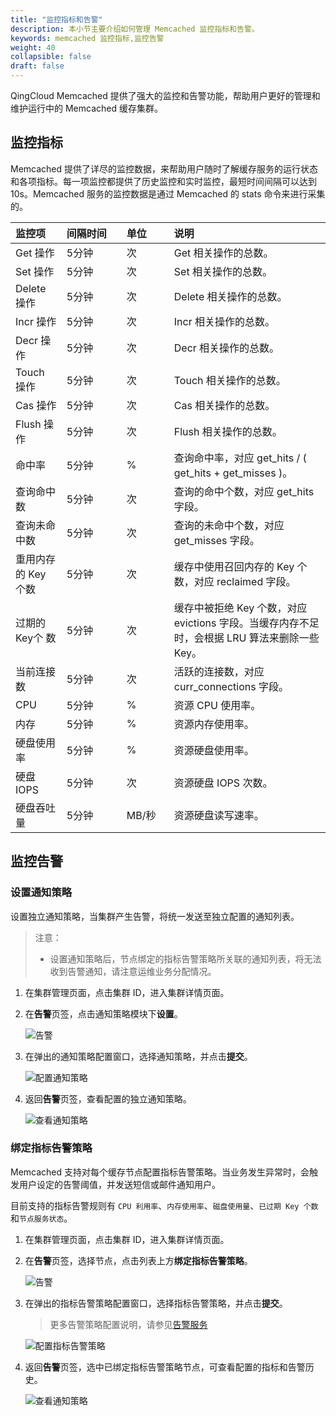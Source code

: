 ```yaml
---
title: "监控指标和告警"
description: 本小节主要介绍如何管理 Memcached 监控指标和告警。 
keywords: memcached 监控指标,监控告警
weight: 40
collapsible: false
draft: false
---
```



QingCloud Memcached 提供了强大的监控和告警功能，帮助用户更好的管理和维护运行中的 Memcached 缓存集群。

## 监控指标

Memcached 提供了详尽的监控数据，来帮助用户随时了解缓存服务的运行状态和各项指标。每一项监控都提供了历史监控和实时监控，最短时间间隔可以达到10s。Memcached 服务的监控数据是通过 Memcached 的 stats 命令来进行采集的。

| 监控项 | <span style="display:inline-block;width:80px">间隔时间</span> | <span style="display:inline-block;width:60px">单位</span> | 说明 |
|:--- |:--- |:--- |:--- |
| Get 操作 | 5分钟 | 次 | Get 相关操作的总数。 |
| Set 操作 | 5分钟 | 次 | Set 相关操作的总数。 |
| Delete 操作 | 5分钟 | 次| Delete 相关操作的总数。 |
| Incr 操作| 5分钟 | 次 | Incr 相关操作的总数。 |
| Decr 操作 | 5分钟 | 次 | Decr 相关操作的总数。 |
| Touch 操作 | 5分钟 | 次 | Touch 相关操作的总数。 |
| Cas 操作 | 5分钟 | 次 | Cas 相关操作的总数。 |
| Flush 操作| 5分钟 | 次 | Flush 相关操作的总数。 |
| 命中率| 5分钟 | % | 查询命中率，对应 get_hits / ( get_hits + get_misses )。 |
| 查询命中数 | 5分钟 | 次 | 查询的命中个数，对应 get_hits 字段。 |
| 查询未命中数 | 5分钟 | 次 | 查询的未命中个数，对应 get_misses 字段。 |
| 重用内存的 Key 个数 | 5分钟 | 次 | 缓存中使用召回内存的 Key 个数，对应 reclaimed 字段。 |
| 过期的 Key个 数 | 5分钟 | 次 | 缓存中被拒绝 Key 个数，对应 evictions 字段。当缓存内存不足时，会根据 LRU 算法来删除一些 Key。 |
| 当前连接数 | 5分钟 | 次 | 活跃的连接数，对应 curr_connections 字段。 |
| CPU | 5分钟 | % | 资源 CPU 使用率。 |
| 内存 | 5分钟 | % | 资源内存使用率。 |
| 硬盘使用率 | 5分钟 | % | 资源硬盘使用率。 |
| 硬盘 IOPS | 5分钟 | 次 | 资源硬盘 IOPS 次数。 |
| 硬盘吞吐量 | 5分钟 | MB/秒 | 资源硬盘读写速率。 |

## 监控告警

### 设置通知策略

设置独立通知策略，当集群产生告警，将统一发送至独立配置的通知列表。

> 注意：
> 
> - 设置通知策略后，节点绑定的指标告警策略所关联的通知列表，将无法收到告警通知，请注意运维业务分配情况。

1. 在集群管理页面，点击集群 ID，进入集群详情页面。
2. 在**告警**页签，点击通知策略模块下**设置**。

    ![告警](../../_images/alarm.png)

3. 在弹出的通知策略配置窗口，选择通知策略，并点击**提交**。
   
   ![配置通知策略](../../_images/single_notice.png)

4. 返回**告警**页签，查看配置的独立通知策略。

   ![查看通知策略](../../_images/check_notice.png)   

### 绑定指标告警策略

Memcached 支持对每个缓存节点配置指标告警策略。当业务发生异常时，会触发用户设定的告警阈值，并发送短信或邮件通知用户。

目前支持的指标告警规则有 `CPU 利用率`、`内存使用率`、`磁盘使用量`、`已过期 Key 个数`和`节点服务状态`。

1. 在集群管理页面，点击集群 ID，进入集群详情页面。
2. 在**告警**页签，选择节点，点击列表上方**绑定指标告警策略**。

    ![告警](../../_images/alarm.png)

3. 在弹出的指标告警策略配置窗口，选择指标告警策略，并点击**提交**。

    > 更多告警策略配置说明，请参见[告警服务](/monitor_service/cloudsat/manual/alarm_service)
   
   ![配置指标告警策略](../../_images/metrics_alram.png)

4. 返回**告警**页签，选中已绑定指标告警策略节点，可查看配置的指标和告警历史。

   ![查看通知策略](../../_images/check_alarm.png)  

